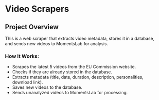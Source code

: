 # Video Scrapers

## **Project Overview**
This is a web scraper that extracts video metadata, stores it in a database, and sends new videos to MomentsLab for analysis.

### **How It Works:**
- Scrapes the latest 5 videos from the EU Commission website.
- Checks if they are already stored in the database.
- Extracts metadata (title, date, duration, description, personalities, download link).
- Saves new videos to the database.
- Sends unanalyzed videos to MomentsLab for processing.
